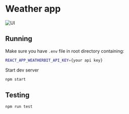 # Weather app

![UI](https://s3.invisionapp-cdn.com/storage.invisionapp.com/screens/files/291784358.png?x-amz-meta-iv=4&response-cache-control=max-age%3D2419200&x-amz-meta-ck=1d72e9475e0f5bf56314f4211358fe1d&AWSAccessKeyId=AKIAJFUMDU3L6GTLUDYA&Expires=1527811200&Signature=a%2Bqa7tzIgGuyixBzKgHqsqIv7GM%3D)

## Running

Make sure you have `.env` file in root directory containing:

```bash
REACT_APP_WEATHERBIT_API_KEY={your api key}
```

Start dev server

```bash
npm start
```

## Testing

```bash
npm run test
```
